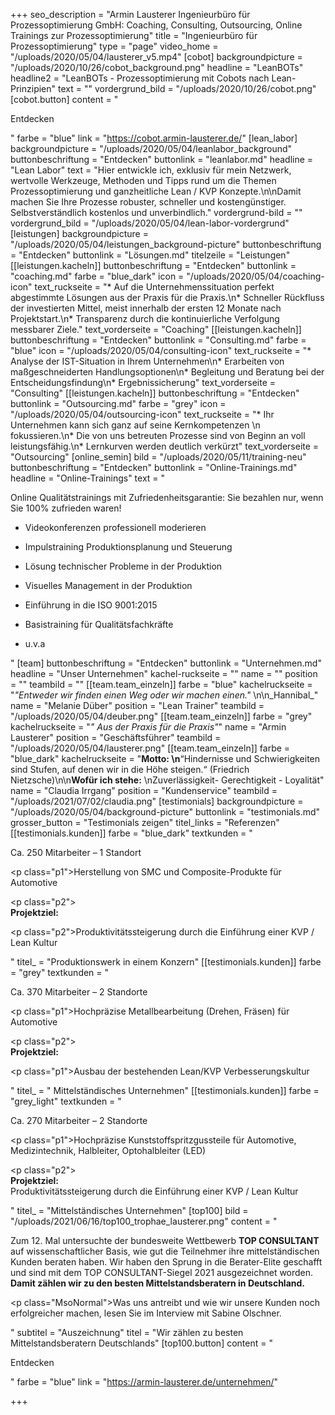 +++
seo_description = "Armin Lausterer Ingenieurbüro für Prozessoptimierung GmbH: Coaching, Consulting, Outsourcing, Online Trainings zur Prozessoptimierung"
title = "Ingenieurbüro für Prozessoptimierung"
type = "page"
video_home = "/uploads/2020/05/04/lausterer_v5.mp4"
[cobot]
backgroundpicture = "/uploads/2020/10/26/cobot_background.png"
headline = "LeanBOTs"
headline2 = "LeanBOTs - Prozessoptimierung mit Cobots nach Lean-Prinzipien"
text = ""
vordergrund_bild = "/uploads/2020/10/26/cobot.png"
[cobot.button]
content = "<p>Entdecken</p>"
farbe = "blue"
link = "https://cobot.armin-lausterer.de/"
[lean_labor]
backgroundpicture = "/uploads/2020/05/04/leanlabor_background"
buttonbeschriftung = "Entdecken"
buttonlink = "leanlabor.md"
headline = "Lean Labor"
text = "Hier entwickle ich, exklusiv für mein Netzwerk, wertvolle Werkzeuge, Methoden und Tipps rund um die Themen Prozessoptimierung und ganzheitliche Lean / KVP Konzepte.\n\nDamit machen Sie Ihre Prozesse robuster, schneller und kostengünstiger. Selbstverständlich kostenlos und unverbindlich."
vordergrund-bild = ""
vordergrund_bild = "/uploads/2020/05/04/lean-labor-vordergrund"
[leistungen]
backgroundpicture = "/uploads/2020/05/04/leistungen_background-picture"
buttonbeschriftung = "Entdecken"
buttonlink = "Lösungen.md"
titelzeile = "Leistungen"
[[leistungen.kacheln]]
buttonbeschriftung = "Entdecken"
buttonlink = "coaching.md"
farbe = "blue_dark"
icon = "/uploads/2020/05/04/coaching-icon"
text_ruckseite = "* Auf die Unternehmenssituation perfekt abgestimmte Lösungen aus der Praxis für die Praxis.\n* Schneller Rückfluss der investierten Mittel, meist innerhalb der ersten 12 Monate nach Projektstart.\n* Transparenz durch die kontinuierliche Verfolgung messbarer Ziele."
text_vorderseite = "Coaching"
[[leistungen.kacheln]]
buttonbeschriftung = "Entdecken"
buttonlink = "Consulting.md"
farbe = "blue"
icon = "/uploads/2020/05/04/consulting-icon"
text_ruckseite = "* Analyse der IST-Situation in Ihrem Unternehmen\n* Erarbeiten von maßgeschneiderten Handlungsoptionen\n* Begleitung und Beratung bei der Entscheidungsfindung\n* Ergebnissicherung"
text_vorderseite = "Consulting"
[[leistungen.kacheln]]
buttonbeschriftung = "Entdecken"
buttonlink = "Outsourcing.md"
farbe = "grey"
icon = "/uploads/2020/05/04/outsourcing-icon"
text_ruckseite = "* Ihr Unternehmen kann sich ganz auf seine Kernkompetenzen   \n   fokussieren.\n* Die von uns betreuten Prozesse sind von Beginn an voll leistungsfähig.\n* Lernkurven werden deutlich verkürzt"
text_vorderseite = "Outsourcing"
[online_semin]
bild = "/uploads/2020/05/11/training-neu"
buttonbeschriftung = "Entdecken"
buttonlink = "Online-Trainings.md"
headline = "Online-Trainings"
text = "<p>Online Qualitätstrainings mit Zufriedenheitsgarantie: Sie bezahlen nur, wenn Sie 100% zufrieden waren!</p><ul><li><p>Videokonferenzen professionell moderieren</p></li><li><p>Impulstraining Produktionsplanung und Steuerung</p></li><li><p>Lösung technischer Probleme in der Produktion</p></li><li><p>Visuelles Management in der Produktion</p></li><li><p>Einführung in die ISO 9001:2015</p></li><li><p>Basistraining für Qualitätsfachkräfte</p></li><li><p>u.v.a</p></li></ul>"
[team]
buttonbeschriftung = "Entdecken"
buttonlink = "Unternehmen.md"
headline = "Unser Unternehmen"
kachel-ruckseite = ""
name = ""
position = ""
teambild = ""
[[team.team_einzeln]]
farbe = "blue"
kachelruckseite = "_\"Entweder wir finden einen Weg oder wir machen einen.\"_ \n\n_Hannibal_"
name = "Melanie Düber"
position = "Lean Trainer"
teambild = "/uploads/2020/05/04/deuber.png"
[[team.team_einzeln]]
farbe = "grey"
kachelruckseite = "_\" Aus der Praxis für die Praxis\"_"
name = "Armin  Lausterer"
position = "Geschäftsführer"
teambild = "/uploads/2020/05/04/lausterer.png"
[[team.team_einzeln]]
farbe = "blue_dark"
kachelruckseite = "**Motto:  \n**“Hindernisse und Schwierigkeiten sind Stufen, auf denen wir in die Höhe steigen.“ (Friedrich Nietzsche)\n\n**Wofür ich stehe:**  \nZuverlässigkeit- Gerechtigkeit - Loyalität"
name = "Claudia Irrgang"
position = "Kundenservice"
teambild = "/uploads/2021/07/02/claudia.png"
[testimonials]
backgroundpicture = "/uploads/2020/05/04/background-picture"
buttonlink = "testimonials.md"
grosser_button = "Testimonials zeigen"
titel_links = "Referenzen"
[[testimonials.kunden]]
farbe = "blue_dark"
textkunden = "<p>Ca. 250 Mitarbeiter – 1 Standort</p><p class=\"p1\">Herstellung von SMC und Composite-Produkte für Automotive</p><p class=\"p2\"><br><strong>Projektziel:</strong></p><p class=\"p2\">Produktivitätssteigerung durch die Einführung einer KVP / Lean Kultur</p>"
titel_ = "Produktionswerk  in einem Konzern"
[[testimonials.kunden]]
farbe = "grey"
textkunden = "<p>Ca. 370 Mitarbeiter – 2 Standorte</p><p class=\"p1\">Hochpräzise Metallbearbeitung (Drehen, Fräsen) für Automotive</p><p class=\"p2\"><br> <strong>Projektziel:</strong></p><p class=\"p1\">Ausbau der bestehenden Lean/KVP Verbesserungskultur</p>"
titel_ = " Mittelständisches  Unternehmen"
[[testimonials.kunden]]
farbe = "grey_light"
textkunden = "<p>Ca. 270 Mitarbeiter – 2 Standorte</p><p class=\"p1\">Hochpräzise Kunststoffspritzgussteile für Automotive, Medizintechnik, Halbleiter, Optohalbleiter (LED)</p><p class=\"p2\"><br><strong>Projektziel:<br></strong>Produktivitätssteigerung durch die Einführung einer KVP / Lean Kultur</p>"
titel_ = "Mittelständisches Unternehmen"
[top100]
bild = "/uploads/2021/06/16/top100_trophae_lausterer.png"
content = "<p>Zum 12. Mal untersuchte der bundesweite Wettbewerb <strong>TOP CONSULTANT</strong> auf wissenschaftlicher Basis, wie gut die Teilnehmer ihre mittelständischen Kunden beraten haben. Wir haben den Sprung in die Berater-Elite geschafft und sind mit dem TOP CONSULTANT-Siegel 2021 ausgezeichnet worden. <strong>Damit zählen wir zu den besten Mittelstandsberatern in Deutschland.</strong></p><p class=\"MsoNormal\">Was uns antreibt und wie wir unsere Kunden noch erfolgreicher machen, lesen Sie im Interview mit Sabine Olschner.</p>"
subtitel = "Auszeichnung"
titel = "Wir zählen zu besten Mittelstandsberatern Deutschlands"
[top100.button]
content = "<p>Entdecken</p>"
farbe = "blue"
link = "https://armin-lausterer.de/unternehmen/"

+++
